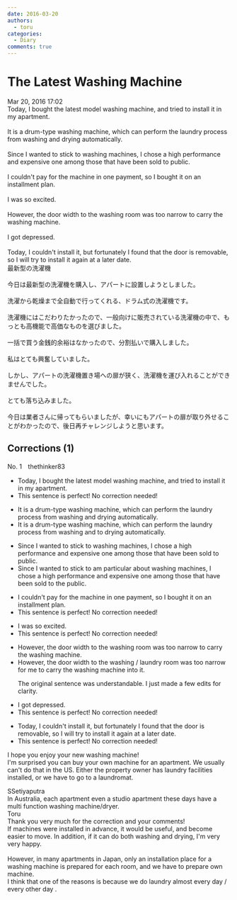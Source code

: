 ```yaml
---
date: 2016-03-20
authors:
  - toru
categories:
  - Diary
comments: true
---
```


# The Latest Washing Machine
<div class="date">Mar 20, 2016 17:02</div>
<div id="post"><div id="body_show_ori">
Today, I bought the latest model washing machine, and tried to install it in my apartment.<br/><br/>It is a drum-type washing machine, which can perform the laundry process from washing and drying automatically.<br/><br/>Since I wanted to stick to washing machines, I chose a high performance and expensive one among those that have been sold to public.<br/><br/>I couldn't pay for the machine in one payment, so I bought it on an installment plan.<br/><br/>I was so excited.<br/><br/>However, the door width to the washing room was too narrow to carry the washing machine.<br/><br/>I got depressed.<br/><br/>Today, I couldn't install it, but fortunately I found that the door is removable, so I will try to install it again at a later date. 
</div></div>

<!-- more -->

<div id="post_ja"><div id="body_show_mo">
最新型の洗濯機<br/><br/>今日は最新型の洗濯機を購入し、アパートに設置しようとしました。<br/><br/>洗濯から乾燥まで全自動で行ってくれる、ドラム式の洗濯機です。<br/><br/>洗濯機にはこだわりたかったので、一般向けに販売されている洗濯機の中で、もっとも高機能で高価なものを選びました。<br/><br/>一括で買う金銭的余裕はなかったので、分割払いで購入しました。<br/><br/>私はとても興奮していました。<br/><br/>しかし、アパートの洗濯機置き場への扉が狭く、洗濯機を運び入れることができませんでした。<br/><br/>とても落ち込みました。<br/><br/>今日は業者さんに帰ってもらいましたが、幸いにもアパートの扉が取り外せることがわかったので、後日再チャレンジしようと思います。
</div></div>

## Corrections (1)
<div id="block"><div class="first_name"> No. 1　<span class="just_name">thethinker83</span></div><div id="block2">
<ul class="correction_field">
<li class="incorrect">Today, I bought the latest model washing machine, and tried to install it in my apartment.</li>
<li class="corrected perfect">This sentence is perfect! No correction needed!</li>
</ul>
<ul class="correction_field">
<li class="incorrect">It is a drum-type washing machine, which can perform the laundry process from washing and drying automatically.</li>
<li class="corrected correct">
It is a drum-type washing machine, which can perform the laundry process from washing <span class="sline"><span class="f_red">and</span></span> <span class="f_blue">to </span>drying automatically.
</li>
</ul>
<ul class="correction_field">
<li class="incorrect">Since I wanted to stick to washing machines, I chose a high performance and expensive one among those that have been sold to public.</li>
<li class="corrected correct">
Since I <span class="sline"><span class="f_red">wanted to stick to</span></span> <span class="f_blue">am particular about </span>washing machines, I chose a high performance and expensive one among those that have been sold to <span class="f_blue">the </span>public.
</li>
</ul>
<ul class="correction_field">
<li class="incorrect">I couldn't pay for the machine in one payment, so I bought it on an installment plan.</li>
<li class="corrected perfect">This sentence is perfect! No correction needed!</li>
</ul>
<ul class="correction_field">
<li class="incorrect">I was so excited.</li>
<li class="corrected perfect">This sentence is perfect! No correction needed!</li>
</ul>
<ul class="correction_field">
<li class="incorrect">However, the door width to the washing room was too narrow to carry the washing machine.</li>
<li class="corrected correct">
However, the door width to the washing<span class="f_blue"> / laundry</span> room was too narrow <span class="f_blue">for me </span>to carry the washing machine <span class="f_blue">into it</span>.
<p class="correction_comment">The original sentence was understandable.  I just made a few edits for clarity.</p>
</li>
</ul>
<ul class="correction_field">
<li class="incorrect">I got depressed.</li>
<li class="corrected perfect">This sentence is perfect! No correction needed!</li>
</ul>
<ul class="correction_field">
<li class="incorrect">Today, I couldn't install it, but fortunately I found that the door is removable, so I will try to install it again at a later date.</li>
<li class="corrected perfect">This sentence is perfect! No correction needed!</li>
</ul>
<p class="comment_small">
 I hope you enjoy your new washing machine!
 <br/>
 I'm surprised you can buy your own machine for an apartment.  We usually can't do that in the US.  Either the property owner has laundry facilities installed, or we have to go to a laundromat.
</p>

</div><div class="name"><span class="just_name">SSetiyaputra</span><br>
In Australia, each apartment even a studio apartment these days have a multi function washing machine/dryer. 
</div>
<div class="name"><span class="just_name">Toru</span><br>
Thank you very much for the correction and your comments!<br/>If machines were installed in advance, it would be useful, and become easier to move. In addition, if it can do both washing and drying, I'm very very happy.<br/><br/>However, in many apartments in Japan, only an installation place for a washing machine is prepared for each room, and we have to prepare own machine.<br/>I think that one of the reasons is because we do laundry almost every day / every other day .
</div>
</div>
